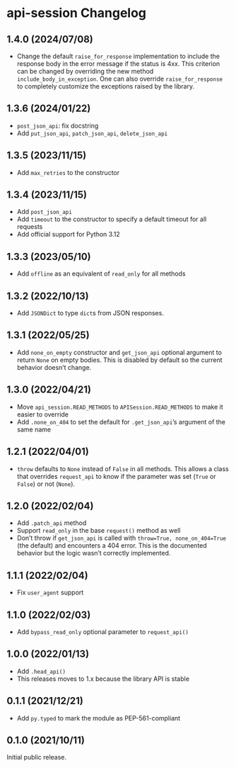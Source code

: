 # api-session Changelog

## 1.4.0 (2024/07/08)

* Change the default `raise_for_response` implementation to include the response body in the error message if the status
  is 4xx. This criterion can be changed by overriding the new method `include_body_in_exception`. One can also override
  `raise_for_response` to completely customize the exceptions raised by the library.

## 1.3.6 (2024/01/22)

* `post_json_api`: fix docstring
* Add `put_json_api`, `patch_json_api`, `delete_json_api`

## 1.3.5 (2023/11/15)

* Add `max_retries` to the constructor

## 1.3.4 (2023/11/15)

* Add `post_json_api`
* Add `timeout` to the constructor to specify a default timeout for all requests
* Add official support for Python 3.12

## 1.3.3 (2023/05/10)

* Add `offline` as an equivalent of `read_only` for all methods

## 1.3.2 (2022/10/13)

* Add `JSONDict` to type `dict`s from JSON responses.

## 1.3.1 (2022/05/25)

* Add `none_on_empty` constructor and `get_json_api` optional argument to return `None` on empty bodies. This is
  disabled by default so the current behavior doesn’t change.

## 1.3.0 (2022/04/21)

* Move `api_session.READ_METHODS` to `APISession.READ_METHODS` to make it easier to override
* Add `.none_on_404` to set the default for `.get_json_api`’s argument of the same name

## 1.2.1 (2022/04/01)

* `throw` defaults to `None` instead of `False` in all methods. This allows a class that overrides `request_api` to
  know if the parameter was set (`True` or `False`) or not (`None`).

## 1.2.0 (2022/02/04)

* Add `.patch_api` method
* Support `read_only` in the base `request()` method as well
* Don’t throw if `get_json_api` is called with `throw=True, none_on_404=True` (the default) and
  encounters a 404 error. This is the documented behavior but the logic wasn’t correctly
  implemented.

## 1.1.1 (2022/02/04)

* Fix `user_agent` support

## 1.1.0 (2022/02/03)

* Add `bypass_read_only` optional parameter to `request_api()`

## 1.0.0 (2022/01/13)

* Add `.head_api()`
* This releases moves to 1.x because the library API is stable

## 0.1.1 (2021/12/21)

* Add `py.typed` to mark the module as PEP-561-compliant

## 0.1.0 (2021/10/11)

Initial public release.
